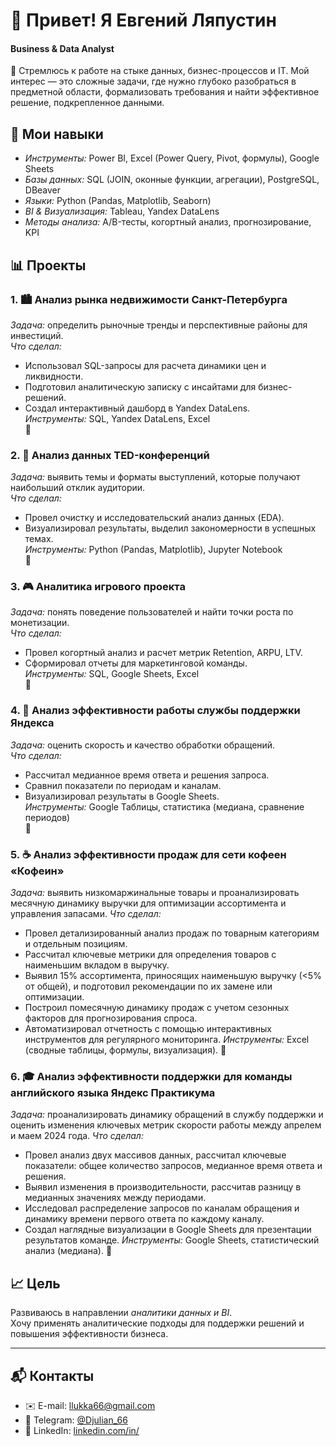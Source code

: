 # 👋 Привет! Я Евгений Ляпустин
#### Business & Data Analyst
🎯 Стремлюсь к работе на стыке данных, бизнес-процессов и IT. Мой интерес — это сложные задачи, где нужно глубоко разобраться в предметной области, формализовать требования и найти эффективное решение, подкрепленное данными.

## 🧩 Мои навыки
- *Инструменты:* Power BI, Excel (Power Query, Pivot, формулы), Google Sheets  
- *Базы данных:* SQL (JOIN, оконные функции, агрегации), PostgreSQL, DBeaver  
- *Языки:* Python (Pandas, Matplotlib, Seaborn)  
- *BI & Визуализация:* Tableau, Yandex DataLens  
- *Методы анализа:* A/B-тесты, когортный анализ, прогнозирование, KPI  

## 📊 Проекты

### 1. 🏙 Анализ рынка недвижимости Санкт-Петербурга
*Задача:* определить рыночные тренды и перспективные районы для инвестиций.  
*Что сделал:*  
- Использовал SQL-запросы для расчета динамики цен и ликвидности.  
- Подготовил аналитическую записку с инсайтами для бизнес-решений.  
- Создал интерактивный дашборд в Yandex DataLens.  
*Инструменты:* SQL, Yandex DataLens, Excel  
📁

### 2. 🎤 Анализ данных TED-конференций
*Задача:* выявить темы и форматы выступлений, которые получают наибольший отклик аудитории.  
*Что сделал:*  
- Провел очистку и исследовательский анализ данных (EDA).  
- Визуализировал результаты, выделил закономерности в успешных темах.  
*Инструменты:* Python (Pandas, Matplotlib), Jupyter Notebook  
📁

### 3. 🎮 Аналитика игрового проекта
*Задача:* понять поведение пользователей и найти точки роста по монетизации.  
*Что сделал:*  
- Провел когортный анализ и расчет метрик Retention, ARPU, LTV.  
- Сформировал отчеты для маркетинговой команды.  
*Инструменты:* SQL, Google Sheets, Excel  
📁

### 4. 🏢 Анализ эффективности работы службы поддержки Яндекса
*Задача:* оценить скорость и качество обработки обращений.  
*Что сделал:*  
- Рассчитал медианное время ответа и решения запроса.  
- Сравнил показатели по периодам и каналам.  
- Визуализировал результаты в Google Sheets.  
*Инструменты:* Google Таблицы, статистика (медиана, сравнение периодов)  
📁 

### 5. ☕ Анализ эффективности продаж для сети кофеен «Кофеин»
*Задача:* выявить низкомаржинальные товары и проанализировать месячную динамику выручки для оптимизации ассортимента и управления запасами.
*Что сделал:*
- Провел детализированный анализ продаж по товарным категориям и отдельным позициям.
- Рассчитал ключевые метрики для определения товаров с наименьшим вкладом в выручку.
- Выявил 15% ассортимента, приносящих наименьшую выручку (<5% от общей), и подготовил рекомендации по их замене или оптимизации.
- Построил помесячную динамику продаж с учетом сезонных факторов для прогнозирования спроса.
- Автоматизировал отчетность с помощью интерактивных инструментов для регулярного мониторинга.
*Инструменты:* Excel (сводные таблицы, формулы, визуализация).
📁

### 6. 🎓 Анализ эффективности поддержки для команды английского языка Яндекс Практикума
*Задача:* проанализировать динамику обращений в службу поддержки и оценить изменения ключевых метрик скорости работы между апрелем и маем 2024 года.
*Что сделал:*
- Провел анализ двух массивов данных, рассчитал ключевые показатели: общее количество запросов, медианное время ответа и решения.
- Выявил изменения в производительности, рассчитав разницу в медианных значениях между периодами.
- Исследовал распределение запросов по каналам обращения и динамику времени первого ответа по каждому каналу.
- Создал наглядные визуализации в Google Sheets для презентации результатов команде.
*Инструменты:* Google Sheets, статистический анализ (медиана).
📁 

## 📈 Цель
Развиваюсь в направлении *аналитики данных и BI*.  
Хочу применять аналитические подходы для поддержки решений и повышения эффективности бизнеса.

---

## 📬 Контакты
- ✉️ E-mail: [llukka66@gmail.com](mailto:llukka66@gmail.com)  
- 💬 Telegram: [@Djulian_66](https://t.me/Djulian_66)  
- 💼 LinkedIn: [linkedin.com/in/](#)
